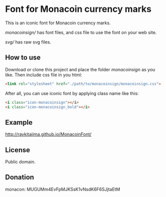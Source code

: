 
# Font for Monacoin currency marks

This is an iconic font for Monacoin currency marks.

*monacoinsign/* has font files, and css file to use the font on your web site.

*svg/* has raw svg files.

## How to use

Download or clone this project and place the folder *monacoinsign* as you like.
Then include css file in you html:

```html
<link rel="stylesheet" href="./path/to/monacoinsign/monacoinsign.css">
```

After all, you can use iconic font by applying class name like this:

```html
<i class="icon-monacoinsign"></i>
<i class="icon-monacoinsign_bold"></i>
```

## Example

http://raykitajima.github.io/MonacoinFont/

## License

Public domain.

## Donation

monacon: MUGUMm4EvFpMJKSsK1vNsdK6F6SJjtaEtM

